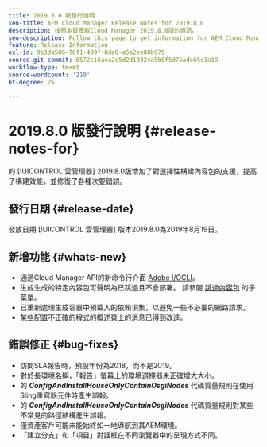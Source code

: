 ```yaml
---
title: 2019.8.0 版發行說明
seo-title: AEM Cloud Manager Release Notes for 2019.8.0
description: 按照本頁獲取Cloud Manager 2019.8.0版的資訊。
seo-description: Follow this page to get information for AEM Cloud Manager Release 2019.8.0.
feature: Release Information
exl-id: 9b3da506-76f1-439f-8de0-a5e2ee88b979
source-git-commit: 6572c16aea2c5d2d1032ca5b0f5d75ade65c3a19
workflow-type: tm+mt
source-wordcount: '210'
ht-degree: 7%

---
```


# 2019.8.0 版發行說明 {#release-notes-for}

的 [!UICONTROL 雲管理器] 2019.8.0版增加了對選擇性構建內容包的支援，提高了構建效能，並修復了各種次要錯誤。

## 發行日期 {#release-date}

發放日期 [!UICONTROL 雲管理器] 版本2019.8.0為2019年8月19日。

## 新增功能 {#whats-new}

* 通過Cloud Manager API的新命令行介面 [Adobe I/OCLI](https://github.com/adobe/aio-cli-plugin-cloudmanager)。
* 生成生成的特定內容包可聲明為已跳過且不會部署。 請參閱 [跳過內容包](/help/getting-started/project-setup.md#skipping-content-packages) 的子菜單。
* 已重新處理生成容器中預載入的依賴項集，以避免一些不必要的網路請求。
* 某些配置不正確的程式的概述頁上的消息已得到改進。

## 錯誤修正 {#bug-fixes}

* 訪問SLA報告時，預設年份為2018，而不是2019。
* 對於長環境名稱，「報告」螢幕上的環境選擇器未正確增大大小。
* 的 ***ConfigAndInstallHouseOnlyContainOsgiNodes*** 代碼質量規則在使用Sling重寫器元件時產生誤報。
* 的 ***ConfigAndInstallHouseOnlyContainOsgiNodes*** 代碼質量規則對某些不常見的路徑結構產生誤報。
* 僅資產客戶可能未能始終如一地導航到其AEM環境。
* 「建立分支」和「項目」對話框在不同瀏覽器中的呈現方式不同。

